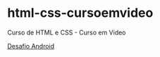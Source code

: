 # html-css-cursoemvideo

Curso de HTML e CSS - Curso em Video

<a href="projetos/desafio 10/android.html" target="_blank">Desafio Android</a>
